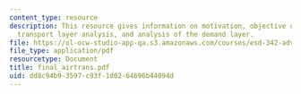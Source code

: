 ```yaml
---
content_type: resource
description: This resource gives information on motivation, objective of the project,
  transport layer analysis, and analysis of the demand layer.
file: https://ol-ocw-studio-app-qa.s3.amazonaws.com/courses/esd-342-advanced-system-architecture-spring-2006/dd8c94b93597c93f1d0264696b44094d_final_airtrans.pdf
file_type: application/pdf
resourcetype: Document
title: final_airtrans.pdf
uid: dd8c94b9-3597-c93f-1d02-64696b44094d
---
```

